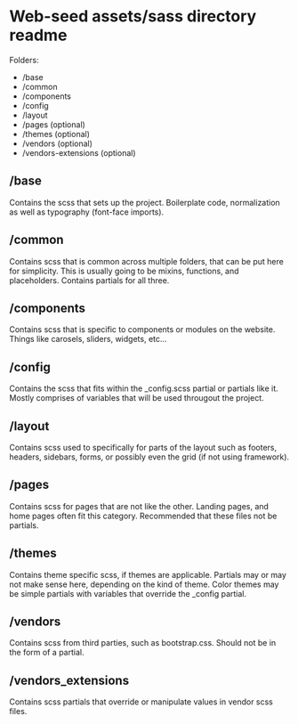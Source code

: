 Web-seed assets/sass directory readme
=====================================

Folders:

* /base
* /common
* /components
* /config
* /layout
* /pages (optional)
* /themes (optional)
* /vendors (optional)
* /vendors-extensions (optional)

/base
-----
Contains the scss that sets up the project. Boilerplate code, normalization as
well as typography (font-face imports).

/common
-------
Contains scss that is common across multiple folders, that can be put here for
simplicity. This is usually going to be mixins, functions, and placeholders. 
Contains partials for all three.

/components
-----------
Contains scss that is specific to components or modules on the website. Things
like carosels, sliders, widgets, etc...

/config
-------
Contains the scss that fits within the _config.scss partial or partials like it. 
Mostly comprises of variables that will be used througout the project.

/layout
-------
Contains scss used to specifically for parts of the layout such as footers,
headers, sidebars, forms, or possibly even the grid (if not using framework).

/pages
------
Contains scss for pages that are not like the other. Landing pages, and home 
pages often fit this category. Recommended that these files not be partials.

/themes
-------
Contains theme specific scss, if themes are applicable. Partials may or may not
make sense here, depending on the kind of theme. Color themes may be simple 
partials with variables that override the _config partial. 

/vendors
--------
Contains scss from third parties, such as bootstrap.css. Should not be in the 
form of a partial.

/vendors_extensions
-------------------
Contains scss partials that override or manipulate values in vendor scss files.